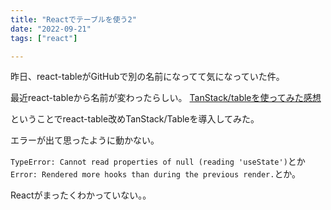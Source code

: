```yaml
---
title: "Reactでテーブルを使う2"
date: "2022-09-21"
tags: ["react"]

---
```


昨日、react-tableがGitHubで別の名前になってて気になっていた件。

最近react-tableから名前が変わったらしい。
[TanStack/tableを使ってみた感想](https://zenn.dev/kage1020/articles/f849c13039f384)

ということでreact-table改めTanStack/Tableを導入してみた。

エラーが出て思ったように動かない。

`TypeError: Cannot read properties of null (reading 'useState')`とか
`Error: Rendered more hooks than during the previous render.`とか。

Reactがまったくわかっていない。。
